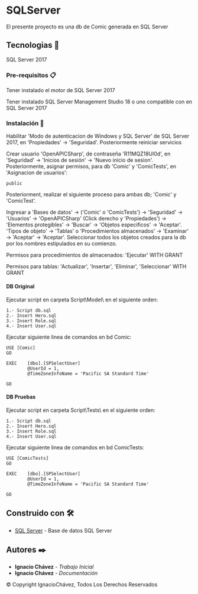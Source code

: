 # SQLServer

El presente proyecto es una db de Comic generada en SQL Server

## Tecnologias 📌

SQL Server 2017

### Pre-requisitos 📋

Tener instalado el motor de SQL Server 2017

Tener instalado SQL Server Management Studio 18 o uno compatible con en SQL Server 2017

### Instalación 🔧

Habilitar 'Modo de autenticacion de Windows y SQL Server' de SQL Server 2017, en 'Propiedades' -> 'Seguridad'. Posteriormente reiniciar servicios

Crear usuario 'OpenAPICSharp', de contraseña 'R11MQZ18Ul0d', en 'Seguridad' -> 'Inicios de sesión' -> 'Nuevo inicio de sesion'. Posteriormente, asignar permisos, para db 'Comic' y 'ComicTests', en 'Asignacion de usuarios':

```
public
```

Posteriorment, realizar el siguiente proceso para ambas db; 'Comic' y 'ComicTest'.

Ingresar a 'Bases de datos' -> ('Comic' o 'ComicTests') -> 'Seguridad' -> 'Usuarios' -> 'OpenAPICSharp' (Click derecho y 'Propiedades') -> 'Elementos protegibles' -> 'Buscar' -> 'Objetos especificos' -> 'Aceptar'. 'Tipos de objeto' -> 'Tablas' o 'Procedimientos almacenados' -> 'Examinar' -> 'Aceptar' -> 'Aceptar'. Seleccionar todos los objetos creados para la db por los nombres estipulados en su comienzo.

Permisos para procedimientos de almacenados: 'Ejecutar' WITH GRANT

Permisos para tablas: 'Actualizar', 'Insertar', 'Eliminar', 'Seleccionar' WITH GRANT


#### DB Original

Ejecutar script en carpeta Script\Model\ en el siguiente orden:

```
1.- Script db.sql
2.- Insert Hero.sql
3.- Insert Role.sql
4.- Insert User.sql
```

Ejecutar siguiente linea de comandos en bd Comic:

```
USE [Comic]
GO

EXEC	[dbo].[SPSelectUser]
		@UserId = 1,
		@TimeZoneInfoName = 'Pacific SA Standard Time'

GO
```

#### DB Pruebas 

Ejecutar script en carpeta Script\Tests\ en el siguiente orden:

```
1.- Script db.sql
2.- Insert Hero.sql
3.- Insert Role.sql
4.- Insert User.sql
```

Ejecutar siguiente linea de comandos en bd ComicTests:

```
USE [ComicTests]
GO

EXEC	[dbo].[SPSelectUser]
		@UserId = 1,
		@TimeZoneInfoName = 'Pacific SA Standard Time'

GO
```

## Construido con 🛠️

* [SQL Server](https://www.microsoft.com/es-es/sql-server/sql-server-downloads) - Base de datos SQL Server

## Autores ✒️

* **Ignacio Chávez** - *Trabajo Inicial*
* **Ignacio Chávez** - *Documentación*

© Copyright IgnacioChávez, Todos Los Derechos Reservados